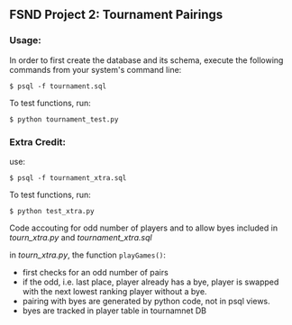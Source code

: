 ## FSND Project 2: Tournament Pairings

### Usage:

In order to first create the database and its schema, execute the following commands from your system's command line:

`$ psql -f tournament.sql`

To test functions, run:

`$ python tournament_test.py`


### Extra Credit:

use:

`$ psql -f tournament_xtra.sql`

To test functions, run:

`$ python test_xtra.py`

Code accouting for odd number of players and to allow byes included in *tourn_xtra.py* and
*tournament_xtra.sql*

in *tourn_xtra.py*, the function `playGames()`:
- first checks for an odd number of pairs
- if the odd, i.e. last place, player already has a bye, player is swapped with the next lowest
ranking player without a bye.
- pairing with byes are generated by python code, not in psql views.
- byes are tracked in player table in tournamnet DB
